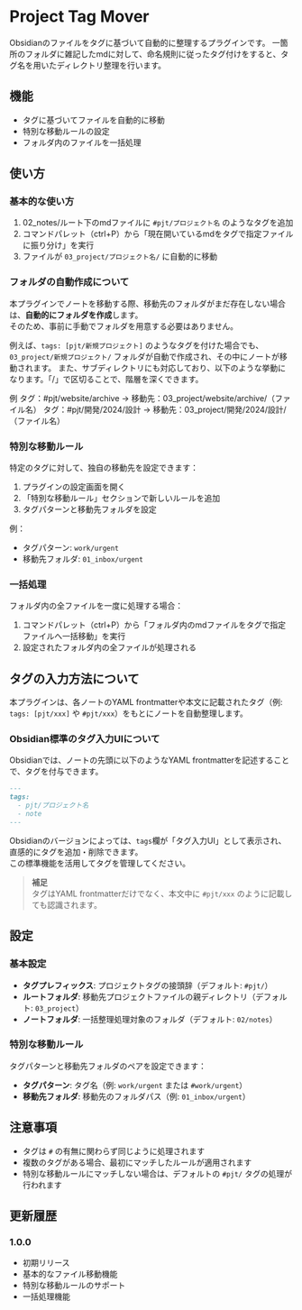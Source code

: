 # Project Tag Mover

Obsidianのファイルをタグに基づいて自動的に整理するプラグインです。
一箇所のフォルダに雑記したmdに対して、命名規則に従ったタグ付けをすると、タグ名を用いたディレクトリ整理を行います。

## 機能

- タグに基づいてファイルを自動的に移動
- 特別な移動ルールの設定
- フォルダ内のファイルを一括処理

## 使い方

### 基本的な使い方

1. 02_notes/ルート下のmdファイルに `#pjt/プロジェクト名` のようなタグを追加
2. コマンドパレット（ctrl+P）から「現在開いているmdをタグで指定ファイルに振り分け」を実行
3. ファイルが `03_project/プロジェクト名/` に自動的に移動

### フォルダの自動作成について

本プラグインでノートを移動する際、移動先のフォルダがまだ存在しない場合は、**自動的にフォルダを作成**します。  
そのため、事前に手動でフォルダを用意する必要はありません。

例えば、`tags: [pjt/新規プロジェクト]` のようなタグを付けた場合でも、`03_project/新規プロジェクト/` フォルダが自動で作成され、その中にノートが移動されます。
また、サブディレクトリにも対応しており、以下のような挙動になります。「/」で区切ることで、階層を深くできます。

例
タグ：#pjt/website/archive
→ 移動先：03_project/website/archive/（ファイル名）
タグ：#pjt/開発/2024/設計
→ 移動先：03_project/開発/2024/設計/（ファイル名）

### 特別な移動ルール

特定のタグに対して、独自の移動先を設定できます：

1. プラグインの設定画面を開く
2. 「特別な移動ルール」セクションで新しいルールを追加
3. タグパターンと移動先フォルダを設定

例：
- タグパターン: `work/urgent`
- 移動先フォルダ: `01_inbox/urgent`

### 一括処理

フォルダ内の全ファイルを一度に処理する場合：

1. コマンドパレット（ctrl+P）から「フォルダ内のmdファイルをタグで指定ファイルへ一括移動」を実行
2. 設定されたフォルダ内の全ファイルが処理される

## タグの入力方法について

本プラグインは、各ノートのYAML frontmatterや本文に記載されたタグ（例: `tags: [pjt/xxx]` や `#pjt/xxx`）をもとにノートを自動整理します。

### Obsidian標準のタグ入力UIについて

Obsidianでは、ノートの先頭に以下のようなYAML frontmatterを記述することで、タグを付与できます。

```markdown
---
tags:
  - pjt/プロジェクト名
  - note
---
```

Obsidianのバージョンによっては、`tags`欄が「タグ入力UI」として表示され、直感的にタグを追加・削除できます。  
この標準機能を活用してタグを管理してください。

> **補足**  
> タグはYAML frontmatterだけでなく、本文中に `#pjt/xxx` のように記載しても認識されます。

## 設定

### 基本設定

- **タグプレフィックス**: プロジェクトタグの接頭辞（デフォルト: `#pjt/`）
- **ルートフォルダ**: 移動先プロジェクトファイルの親ディレクトリ（デフォルト: `03_project`）
- **ノートフォルダ**: 一括整理処理対象のフォルダ（デフォルト: `02/notes`）

### 特別な移動ルール

タグパターンと移動先フォルダのペアを設定できます：

- **タグパターン**: タグ名（例: `work/urgent` または `#work/urgent`）
- **移動先フォルダ**: 移動先のフォルダパス（例: `01_inbox/urgent`）

## 注意事項

- タグは `#` の有無に関わらず同じように処理されます
- 複数のタグがある場合、最初にマッチしたルールが適用されます
- 特別な移動ルールにマッチしない場合は、デフォルトの `#pjt/` タグの処理が行われます

## 更新履歴

### 1.0.0
- 初期リリース
- 基本的なファイル移動機能
- 特別な移動ルールのサポート
- 一括処理機能 
